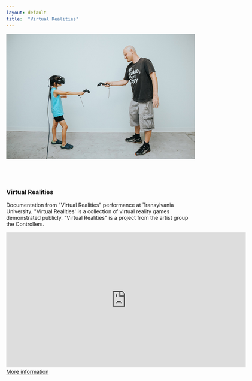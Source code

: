 ```yaml
---
layout: default
title:  "Virtual Realities"
---
```


<div class="right">
  <div class="row">
    <div class="col-xs-12">
    </div>
    <div class="col-xs-8" style="padding-bottom:20px">
      <img src="/images/virtualRealities_1.jpg" class="img-responsive" alt="Virtual Realities" style="padding-bottom: 2rem; max-width:100%">
    </div>
  </div>
  <h3 align="left">Virtual Realities</h3>
  <p>Documentation from "Virtual Realities" performance at Transylvania University. "Virtual Realities' is a collection of virtual reality games demonstrated publicly. "Virtual Realities" is a project from the artist group the Controllers.</p>
  <div class="row">
    <div class="embed-responsive embed-responsive-16by9">
      <iframe src="https://player.vimeo.com/video/298001689" width="640" height="360" frameborder="0" webkitallowfullscreen mozallowfullscreen allowfullscreen></iframe>
    </div>
  </div)
  <p> <a href="https://medium.com/the-controllers/virtual-realities-9bb47a438c50">More information</a> </p>
</div>
